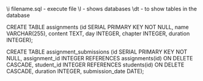\i filename.sql - execute file 
\l - shows databases
\dt - to show tables in the database

CREATE TABLE assignments (id SERIAL PRIMARY KEY NOT NULL, name VARCHAR(255), content TEXT, day INTEGER, chapter INTEGER, duration INTEGER);

CREATE TABLE assignment_submissions (id SERIAL PRIMARY KEY NOT NULL, assignment_id INTEGER REFERENCES assignments(id) ON DELETE CASCADE, student_id INTEGER REFERENCES students(id) ON DELETE CASCADE, duration INTEGER, submission_date DATE);
